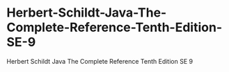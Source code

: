 # Herbert-Schildt-Java-The-Complete-Reference-Tenth-Edition-SE-9
Herbert Schildt Java The Complete Reference Tenth Edition SE 9
